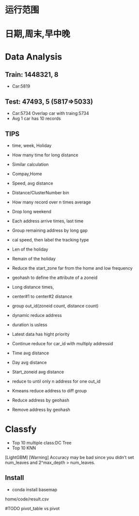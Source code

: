 # 运行范围

# 日期,周末,早中晚


# Data Analysis
## Train: 1448321, 8
* Car:5819

## Test: 47493, 5 (5817=>5033)
* Car:5734 Overlap car with traing:5734
* Avg 1 car has 10 records

## TIPS
* time, week, Holiday
* How many time for long distance
* Similar calculation
* Compay,Home
* Speed, avg distance 
* Distance/ClusterNumber bin
* How many record over n times average
* Drop long weekend
* Each address arrive times, last time
* Group remaining address by long gap
* cal speed, then label the tracking type
* Len of the holiday
* Remain of the holiday 
* Reduce the start_zone far from the home and low frequency
* geohash to define the attribute of a zoneid
* Long distance times, 
* center#1 to center#2 distance
* group out_id(zoneid count, distance count)
* dynamic reduce address
* duration is usless
* Latest data has hight priority

* Continue reduce for car_id with multiply addressid
* Time avg distance
* Day avg distance
* Start_zoneid avg distance
* reduce to until only n address for one out_id
* Kmeans reduce address to diff group

* Reduce address by geohash

* Remove address by geohash

# Classfy
* Top 10 multiple class:DC Tree
* Top 10 KNN



[LightGBM] [Warning] Accuracy may be bad since you didn't set num_leaves and 2^max_depth > num_leaves.


## 

## Install
* conda install basemap

home/code/result.csv


#TODO
pivot_table vs pivot

